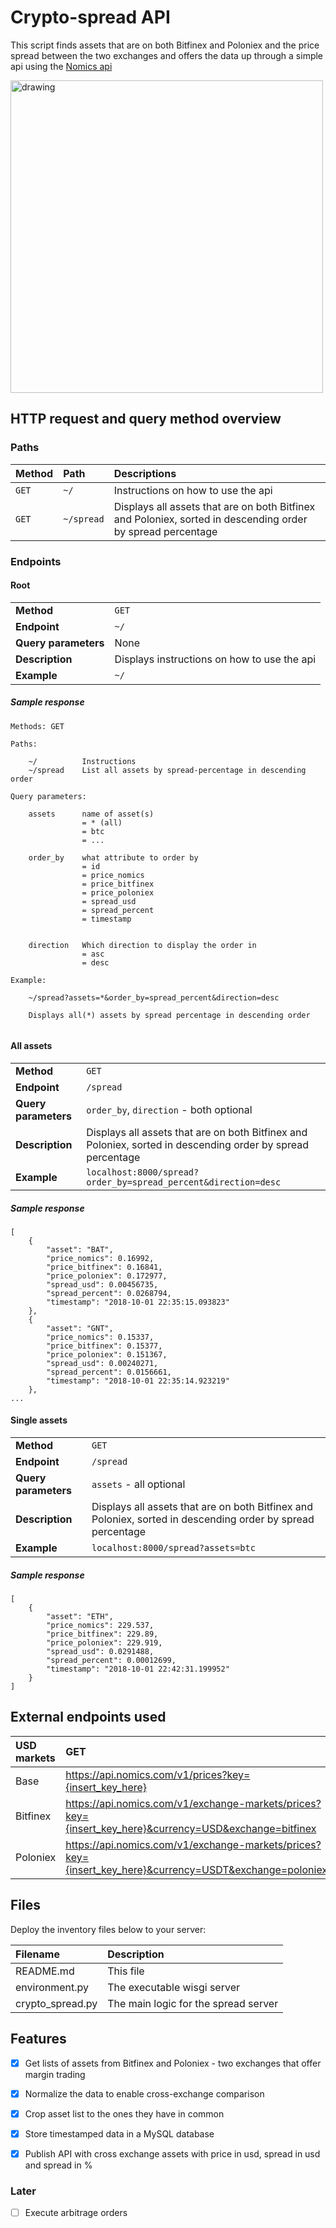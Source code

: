 # Crypto-spread API

This script finds assets that are on both Bitfinex and Poloniex and the price spread between the two exchanges and offers the data up through a simple api using the [Nomics api](https://p.nomics.com/cryptocurrency-bitcoin-api/)

<img src="https://www.dropbox.com/s/67qmawnjd6mejuv/Screenshot%202018-10-01%2023.06.26.png?raw=1" alt="drawing" width="500"/>

## HTTP request and query method overview

### Paths

| Method | Path | Descriptions |
| :-- | :-- | :-- |
| `GET` | `~/` | Instructions on how to use the api |
| `GET` | `~/spread` | Displays all assets that are on both Bitfinex and Poloniex, sorted in descending order by spread percentage |


### Endpoints

#### Root

| | |
| :-- | :-- |
| **Method** | `GET` |
| **Endpoint** | `~/` |
| **Query parameters** | None |
| **Description** | Displays instructions on how to use the api |
| **Example** | `~/` |

##### Sample response

```
Methods: GET

Paths:

    ~/          Instructions
    ~/spread    List all assets by spread-percentage in descending order

Query parameters:

    assets      name of asset(s)
                = * (all)
                = btc
                = ...

    order_by    what attribute to order by
                = id
                = price_nomics
                = price_bitfinex
                = price_poloniex
                = spread_usd
                = spread_percent
                = timestamp


    direction   Which direction to display the order in
                = asc
                = desc

Example:

    ~/spread?assets=*&order_by=spread_percent&direction=desc

    Displays all(*) assets by spread percentage in descending order


```

#### All assets

| | |
| :-- | :-- |
| **Method** | `GET` |
| **Endpoint** | `/spread` |
| **Query parameters** | `order_by`, `direction` - both optional |
| **Description** | Displays all assets that are on both Bitfinex and Poloniex, sorted in descending order by spread percentage |
| **Example** | `localhost:8000/spread?order_by=spread_percent&direction=desc` |

##### Sample response
```
[
    {
        "asset": "BAT",
        "price_nomics": 0.16992,
        "price_bitfinex": 0.16841,
        "price_poloniex": 0.172977,
        "spread_usd": 0.00456735,
        "spread_percent": 0.0268794,
        "timestamp": "2018-10-01 22:35:15.093823"
    },
    {
        "asset": "GNT",
        "price_nomics": 0.15337,
        "price_bitfinex": 0.15377,
        "price_poloniex": 0.151367,
        "spread_usd": 0.00240271,
        "spread_percent": 0.0156661,
        "timestamp": "2018-10-01 22:35:14.923219"
    },
...
```

#### Single assets

| | |
| :-- | :-- |
| **Method** | `GET` |
| **Endpoint** | `/spread` |
| **Query parameters** | `assets` - all optional |
| **Description** | Displays all assets that are on both Bitfinex and Poloniex, sorted in descending order by spread percentage |
| **Example** | `localhost:8000/spread?assets=btc` |

##### Sample response
```
[
    {
        "asset": "ETH",
        "price_nomics": 229.537,
        "price_bitfinex": 229.89,
        "price_poloniex": 229.919,
        "spread_usd": 0.0291488,
        "spread_percent": 0.00012699,
        "timestamp": "2018-10-01 22:42:31.199952"
    }
]
```


## External endpoints used

| USD markets | GET |
| :-- | :-- |
| Base | https://api.nomics.com/v1/prices?key={insert_key_here} |
| Bitfinex| https://api.nomics.com/v1/exchange-markets/prices?key={insert_key_here}&currency=USD&exchange=bitfinex |
| Poloniex | https://api.nomics.com/v1/exchange-markets/prices?key={insert_key_here}&currency=USDT&exchange=poloniex |



## Files

Deploy the inventory files below to your server:

| Filename | Description |
| :-- | :-- |
| README.md | This file |
| environment.py | The executable wisgi server |
| crypto_spread.py | The main logic for the spread server |



## Features

* [x] Get lists of assets from Bitfinex and Poloniex - two exchanges that offer margin trading
* [x] Normalize the data to enable cross-exchange comparison
* [x] Crop asset list to the ones they have in common
* [x] Store timestamped data in a MySQL database
* [x] Publish API with cross exchange assets with price in usd, spread in usd and spread in %


### Later

* [ ] Execute arbitrage orders



